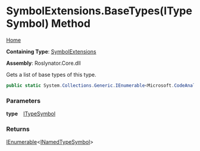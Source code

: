 # SymbolExtensions\.BaseTypes\(ITypeSymbol\) Method

[Home](../../../README.md)

**Containing Type**: [SymbolExtensions](../README.md)

**Assembly**: Roslynator\.Core\.dll

  
Gets a list of base types of this type\.

```csharp
public static System.Collections.Generic.IEnumerable<Microsoft.CodeAnalysis.INamedTypeSymbol> BaseTypes(this Microsoft.CodeAnalysis.ITypeSymbol type)
```

### Parameters

**type** &ensp; [ITypeSymbol](https://docs.microsoft.com/en-us/dotnet/api/microsoft.codeanalysis.itypesymbol)

### Returns

[IEnumerable](https://docs.microsoft.com/en-us/dotnet/api/system.collections.generic.ienumerable-1)\<[INamedTypeSymbol](https://docs.microsoft.com/en-us/dotnet/api/microsoft.codeanalysis.inamedtypesymbol)\>

